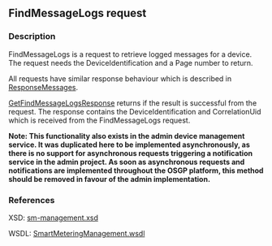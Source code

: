 ## FindMessageLogs request

### Description
FindMessageLogs is a request to retrieve logged messages for a device.
The request needs the DeviceIdentification and a Page number to return.

All requests have similar response behaviour which is described in [ResponseMessages](./ResponseMessages.md).

[GetFindMessageLogsResponse](GetFindMessageLogsResponse.md) returns if the result is successful from the  request. The response contains the DeviceIdentification and CorrelationUid which is received from the FindMessageLogs request.


**Note: This functionality also exists in the admin device management service. It was duplicated here to be implemented asynchronously, as there is no support for asynchronous requests triggering a notification service in the admin project. As soon as asynchronous requests and notifications are implemented throughout the OSGP platform, this method should be removed in favour of the admin implementation.**


### References

XSD: [sm-management.xsd](https://github.com/OSGP/Shared/blob/development/osgp-ws-smartmetering/src/main/resources/schemas/sm-management.xsd)

WSDL: [SmartMeteringManagement.wsdl](https://github.com/OSGP/Shared/blob/development/osgp-ws-smartmetering/src/main/resources/SmartMeteringManagement.wsdl)
